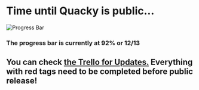 # Time until Quacky is public...

![Progress Bar](https://cdn.discordapp.com/attachments/446138606336344067/680591222439542823/progress-overall-92.png)

### The progress bar is currently at 92% or 12/13

## You can check [the Trello for Updates.](https://trello.com/b/yY9GLDEb) Everything with red tags need to be completed before public release!
